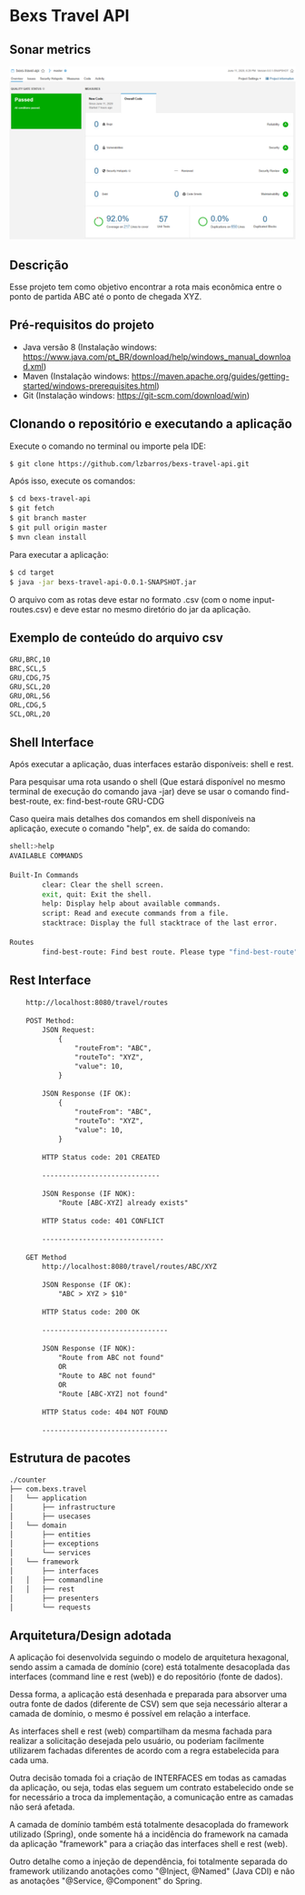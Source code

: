 # Bexs Travel API

## Sonar metrics
![Alt text](sonar-metrics.png?raw=true "Sonar")

## Descrição
Esse projeto tem como objetivo encontrar a rota mais econômica entre o ponto de partida ABC até o ponto de chegada XYZ.

## Pré-requisitos do projeto

- Java versão 8 (Instalação windows: https://www.java.com/pt_BR/download/help/windows_manual_download.xml)
- Maven (Instalação windows: https://maven.apache.org/guides/getting-started/windows-prerequisites.html)
- Git (Instalação windows: https://git-scm.com/download/win)

## Clonando o repositório e executando a aplicação

Execute o comando no terminal ou importe pela IDE:

```sh
$ git clone https://github.com/lzbarros/bexs-travel-api.git
```

Após isso, execute os comandos:

```sh
$ cd bexs-travel-api
$ git fetch
$ git branch master
$ git pull origin master
$ mvn clean install
```

Para executar a aplicação:

```sh
$ cd target
$ java -jar bexs-travel-api-0.0.1-SNAPSHOT.jar
```
O arquivo com as rotas deve estar no formato .csv (com o nome input-routes.csv) e deve estar no mesmo diretório do jar da aplicação.

## Exemplo de conteúdo do arquivo csv

```csv
GRU,BRC,10
BRC,SCL,5
GRU,CDG,75
GRU,SCL,20
GRU,ORL,56
ORL,CDG,5
SCL,ORL,20
```

## Shell Interface

Após executar a aplicação, duas interfaces estarão disponíveis: shell e rest.

Para pesquisar uma rota usando o shell (Que estará disponível no mesmo terminal de execução do comando java -jar) deve se usar o comando find-best-route, ex:
find-best-route GRU-CDG

Caso queira mais detalhes dos comandos em shell disponíveis na aplicação, execute o comando "help", ex. de saída do comando:

```sh
shell:>help
AVAILABLE COMMANDS

Built-In Commands
        clear: Clear the shell screen.
        exit, quit: Exit the shell.
        help: Display help about available commands.
        script: Read and execute commands from a file.
        stacktrace: Display the full stacktrace of the last error.

Routes
        find-best-route: Find best route. Please type "find-best-route" and "Route from"-"Route To" ex.: find-best-route ABC-XYZ
```

## Rest Interface 

```
	http://localhost:8080/travel/routes
	
	POST Method:
		JSON Request: 
			{
				"routeFrom": "ABC",
				"routeTo": "XYZ",
				"value": 10,
			}
		
		JSON Response (IF OK): 
			{
				"routeFrom": "ABC",
				"routeTo": "XYZ",
				"value": 10,
			}
			
		HTTP Status code: 201 CREATED
		
		-----------------------------
		
		JSON Response (IF NOK): 
			"Route [ABC-XYZ] already exists"		
			
		HTTP Status code: 401 CONFLICT		
		
		------------------------------
	
	GET Method
		http://localhost:8080/travel/routes/ABC/XYZ
		
		JSON Response (IF OK): 		
			"ABC > XYZ > $10"
		
		HTTP Status code: 200 OK
		
		-------------------------------
		
		JSON Response (IF NOK): 		
			"Route from ABC not found"
			OR
			"Route to ABC not found"
			OR
			"Route [ABC-XYZ] not found"
		
		HTTP Status code: 404 NOT FOUND			
		
		-------------------------------
```


## Estrutura de pacotes
```
./counter
├── com.bexs.travel
│   └── application
│       ├── infrastructure
│       ├── usecases
│   └── domain
│       ├── entities
│       ├── exceptions
│       └── services
│   └── framework
│       ├── interfaces
│	│   ├── commandline
│	│   ├── rest
│       ├── presenters
│       └── requests
```

## Arquitetura/Design adotada

A aplicação foi desenvolvida seguindo o modelo de arquitetura hexagonal, sendo assim a camada de domínio (core) está totalmente desacoplada 
das interfaces (command line e rest (web)) e do repositório (fonte de dados).

Dessa forma, a aplicação está desenhada e preparada para absorver uma outra fonte de dados (diferente de CSV) sem que seja necessário alterar a
camada de domínio, o mesmo é possível em relação a interface.

As interfaces shell e rest (web) compartilham da mesma fachada para realizar a solicitação desejada pelo usuário, ou poderiam facilmente utilizarem
fachadas diferentes de acordo com a regra estabelecida para cada uma.

Outra decisão tomada foi a criação de INTERFACES em todas as camadas da aplicação, ou seja, todas elas seguem um contrato estabelecido onde se for
necessário a troca da implementação, a comunicação entre as camadas não será afetada.

A camada de domínio também está totalmente desacoplada do framework utilizado (Spring), onde somente há a incidência do framework na camada 
da aplicação "framework" para a criação das interfaces shell e rest (web).

Outro detalhe como a injeção de dependência, foi totalmente separada do framework utilizando anotações como "@Inject, @Named" (Java CDI) e não as anotações
"@Service, @Component" do Spring.



